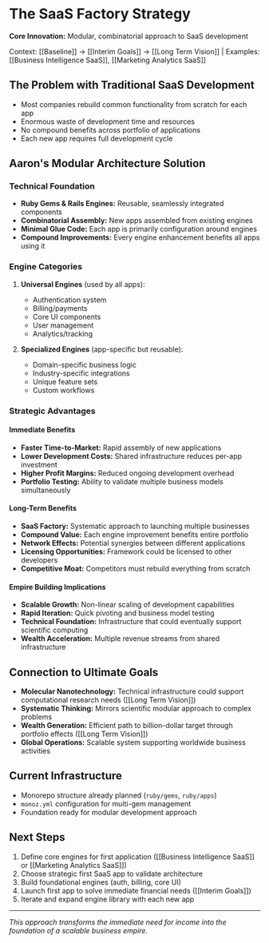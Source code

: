 # The SaaS Factory Strategy

**Core Innovation:** Modular, combinatorial approach to SaaS development

Context: [[Baseline]] → [[Interim Goals]] → [[Long Term Vision]] | Examples: [[Business Intelligence SaaS]], [[Marketing Analytics SaaS]]

## The Problem with Traditional SaaS Development
- Most companies rebuild common functionality from scratch for each app
- Enormous waste of development time and resources
- No compound benefits across portfolio of applications
- Each new app requires full development cycle

## Aaron's Modular Architecture Solution

### Technical Foundation
- **Ruby Gems & Rails Engines:** Reusable, seamlessly integrated components
- **Combinatorial Assembly:** New apps assembled from existing engines
- **Minimal Glue Code:** Each app is primarily configuration around engines
- **Compound Improvements:** Every engine enhancement benefits all apps using it

### Engine Categories
1. **Universal Engines** (used by all apps):
   - Authentication system
   - Billing/payments
   - Core UI components
   - User management
   - Analytics/tracking

2. **Specialized Engines** (app-specific but reusable):
   - Domain-specific business logic
   - Industry-specific integrations
   - Unique feature sets
   - Custom workflows

### Strategic Advantages

#### Immediate Benefits
- **Faster Time-to-Market:** Rapid assembly of new applications
- **Lower Development Costs:** Shared infrastructure reduces per-app investment
- **Higher Profit Margins:** Reduced ongoing development overhead
- **Portfolio Testing:** Ability to validate multiple business models simultaneously

#### Long-Term Benefits
- **SaaS Factory:** Systematic approach to launching multiple businesses
- **Compound Value:** Each engine improvement benefits entire portfolio
- **Network Effects:** Potential synergies between different applications
- **Licensing Opportunities:** Framework could be licensed to other developers
- **Competitive Moat:** Competitors must rebuild everything from scratch

#### Empire Building Implications
- **Scalable Growth:** Non-linear scaling of development capabilities
- **Rapid Iteration:** Quick pivoting and business model testing
- **Technical Foundation:** Infrastructure that could eventually support scientific computing
- **Wealth Acceleration:** Multiple revenue streams from shared infrastructure

## Connection to Ultimate Goals
- **Molecular Nanotechnology:** Technical infrastructure could support computational research needs ([[Long Term Vision]])
- **Systematic Thinking:** Mirrors scientific modular approach to complex problems
- **Wealth Generation:** Efficient path to billion-dollar target through portfolio effects ([[Long Term Vision]])
- **Global Operations:** Scalable system supporting worldwide business activities

## Current Infrastructure
- Monorepo structure already planned (`ruby/gems`, `ruby/apps`)
- `monoz.yml` configuration for multi-gem management
- Foundation ready for modular development approach

## Next Steps
1. Define core engines for first application ([[Business Intelligence SaaS]] or [[Marketing Analytics SaaS]])
2. Choose strategic first SaaS app to validate architecture
3. Build foundational engines (auth, billing, core UI)
4. Launch first app to solve immediate financial needs ([[Interim Goals]])
5. Iterate and expand engine library with each new app

---
*This approach transforms the immediate need for income into the foundation of a scalable business empire.*
